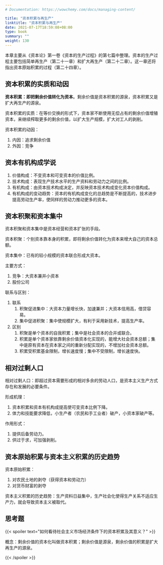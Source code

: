 ```yaml
---
# Documentation: https://wowchemy.com/docs/managing-content/

title: "资本积累与再生产"
linktitle: "资本积累与再生产"
date: 2021-07-17T18:59:08+08:00
type: book
summary: ""
weight: 130
---
```


本章主要从《资本论》第一卷《资本的生产过程》的第七篇中整理。资本的生产过程主要包括简单再生产（第二十一章）和扩大再生产（第二十二章）。这一章还将指出资本原始积累的过程（第二十四章）。

<!--more-->

## 资本积累的实质和动因

**资本积累：即把剩余价值转化为资本**。剩余价值是资本积累的源泉，资本积累又是扩大再生产的源泉。

资本积累的实质：在等价交换的形式下，资本家不断使用无偿占有的剩余价值增殖资本，来继续榨取更多的剩余价值，以扩大生产规模，扩大对工人的剥削。

资本积累的动因：

1. 内因：追求剩余价值
2. 外因：竞争

## 资本有机构成学说

1. 价值构成：不变资本和可变资本的价值比例。
2. 技术构成：表现生产技术水平的生产资料和劳动力之间的比例。
3. 有机构成：由资本技术构成决定，并反映资本技术构成变化资本价值构成。
4. 有机构成的变动趋势：资本的有机构成变化的总趋势是不断提高的，技术进步提高劳动生产率，使同样的劳动力推动更多的资本。

## 资本积聚和资本集中

资本积聚和资本集中是资本经营和资本扩张的手段。

资本积聚：个别资本靠本身的积累，即将剩余价值转化为资本来增大自己的资本总额。

资本集中：已有的较小规模的资本联合形成大资本。

主要方式：

1. 竞争：大资本兼并小资本
2. 股份公司

联系与区别：

1. 联系
   1. 积聚促进集中：大资本力量增长快，加速兼并；大资本信用高，借贷容易。
   2. 集中促进积聚：集中使规模扩大，有利于采用新技术，提高生产率。
2. 区别
   1. 积聚是单个资本的自我积累；集中是社会资本的合并或联合。
   2. 积累是单个资本家依靠剩余价值资本化实现的，能增大社会资本总额；集中是原有资本在资本家之间的重新分配实现的，不增加社会资本总额。
   3. 积累受积累基金限制，增长速度慢；集中不受限制，增长速度快。

## 相对过剩人口

相对过剩人口：即超过资本需要形成的相对多余的劳动人口，是资本主义生产方式存在和发展的必要条件。

形成机理：

1. 资本积累和资本有机构成提高使可变资本比例下降。
2. 体力和技能要求降低，小生产者（农民和手工业者）破产，小资本家破产等。

作用形式：

1. 提供后备劳动力。
2. 供过于求，可加强剥削。

## 资本原始积累与资本主义积累的历史趋势

资本原始积累：

1. 对农民土地的剥夺（获得资本和劳动力）
2. 对货币财富的剥夺

资本主义积累的历史趋势：生产资料日益集中，生产社会化使得生产关系不适应生产力，就会导致资本主义被取代。

## 思考题

{{< spoiler text="如何看待社会主义市场经济条件下的资本积累及其意义？" >}}

概念：剩余价值的资本化叫做资本积累；剩余价值是源泉，剩余价值的积累是扩大再生产的源泉。

{{< /spoiler >}}